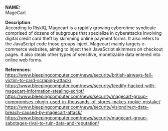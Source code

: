 **NAME:**  
MageCart  

**Description**:   
According to RiskIQ, Magecart is a rapidly growing cybercrime syndicate comprised of dozens of subgroups that specialize in cyberattacks involving digital credit card theft by skimming online payment forms. It also refers to the JavaScript code those groups inject.
Magecart mainly targets e-commerce websites, aiming to inject their JavaScript skimmers on checkout pages. It also steals other types of sensitive, monetizable data entered into online web forms.

**References**:  
https://www.bleepingcomputer.com/news/security/british-airways-fell-victim-to-card-scraping-attack/  
https://www.bleepingcomputer.com/news/security/feedify-hacked-with-magecart-information-stealing-script/  
https://www.bleepingcomputer.com/news/security/magecart-group-compromises-plugin-used-in-thousands-of-stores-makes-rookie-mistake/  
https://www.bleepingcomputer.com/news/security/visiondirect-data-breach-caused-by-magecart-attack/  
https://www.bleepingcomputer.com/news/security/magecart-group-sabotages-rival-to-ruin-data-and-reputation/  